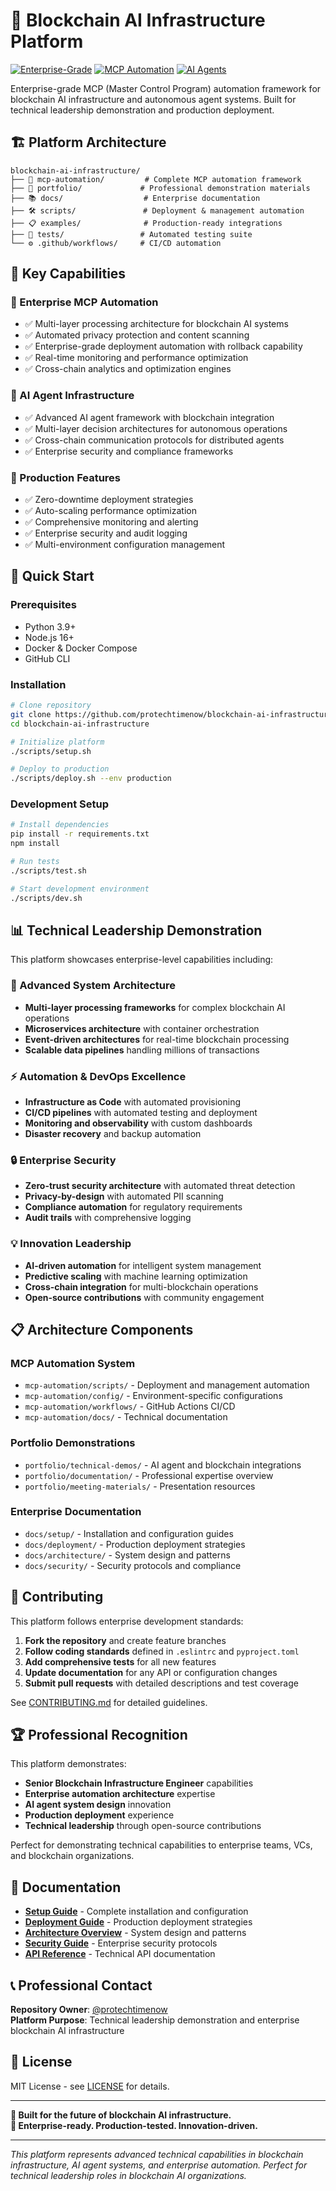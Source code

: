 # 🚀 Blockchain AI Infrastructure Platform

[![Enterprise-Grade](https://img.shields.io/badge/Enterprise-Grade-blue.svg)](https://github.com/protechtimenow/blockchain-ai-infrastructure)
[![MCP Automation](https://img.shields.io/badge/MCP-Automation-green.svg)](https://github.com/protechtimenow/blockchain-ai-infrastructure/tree/main/mcp-automation)
[![AI Agents](https://img.shields.io/badge/AI-Agents-purple.svg)](https://github.com/protechtimenow/blockchain-ai-infrastructure/tree/main/portfolio)

Enterprise-grade MCP (Master Control Program) automation framework for blockchain AI infrastructure and autonomous agent systems. Built for technical leadership demonstration and production deployment.

## 🏗️ Platform Architecture

```
blockchain-ai-infrastructure/
├── 🤖 mcp-automation/         # Complete MCP automation framework
├── 💼 portfolio/             # Professional demonstration materials  
├── 📚 docs/                  # Enterprise documentation
├── 🛠️ scripts/               # Deployment & management automation
├── 📋 examples/              # Production-ready integrations
├── 🧪 tests/                 # Automated testing suite
└── ⚙️ .github/workflows/     # CI/CD automation
```

## 🎯 Key Capabilities

### **🔧 Enterprise MCP Automation**
- ✅ Multi-layer processing architecture for blockchain AI systems
- ✅ Automated privacy protection and content scanning
- ✅ Enterprise-grade deployment automation with rollback capability
- ✅ Real-time monitoring and performance optimization
- ✅ Cross-chain analytics and optimization engines

### **🤖 AI Agent Infrastructure**
- ✅ Advanced AI agent framework with blockchain integration
- ✅ Multi-layer decision architectures for autonomous operations
- ✅ Cross-chain communication protocols for distributed agents
- ✅ Enterprise security and compliance frameworks

### **🏢 Production Features**
- ✅ Zero-downtime deployment strategies
- ✅ Auto-scaling performance optimization
- ✅ Comprehensive monitoring and alerting
- ✅ Enterprise security and audit logging
- ✅ Multi-environment configuration management

## 🚀 Quick Start

### **Prerequisites**
- Python 3.9+
- Node.js 16+
- Docker & Docker Compose
- GitHub CLI

### **Installation**
```bash
# Clone repository
git clone https://github.com/protechtimenow/blockchain-ai-infrastructure.git
cd blockchain-ai-infrastructure

# Initialize platform
./scripts/setup.sh

# Deploy to production
./scripts/deploy.sh --env production
```

### **Development Setup**
```bash
# Install dependencies
pip install -r requirements.txt
npm install

# Run tests
./scripts/test.sh

# Start development environment
./scripts/dev.sh
```

## 📊 Technical Leadership Demonstration

This platform showcases enterprise-level capabilities including:

### **🧠 Advanced System Architecture**
- **Multi-layer processing frameworks** for complex blockchain AI operations
- **Microservices architecture** with container orchestration
- **Event-driven architectures** for real-time blockchain processing
- **Scalable data pipelines** handling millions of transactions

### **⚡ Automation & DevOps Excellence**
- **Infrastructure as Code** with automated provisioning
- **CI/CD pipelines** with automated testing and deployment
- **Monitoring and observability** with custom dashboards
- **Disaster recovery** and backup automation

### **🔒 Enterprise Security**
- **Zero-trust security architecture** with automated threat detection
- **Privacy-by-design** with automated PII scanning
- **Compliance automation** for regulatory requirements
- **Audit trails** with comprehensive logging

### **💡 Innovation Leadership**
- **AI-driven automation** for intelligent system management
- **Predictive scaling** with machine learning optimization
- **Cross-chain integration** for multi-blockchain operations
- **Open-source contributions** with community engagement

## 📋 Architecture Components

### **MCP Automation System**
- `mcp-automation/scripts/` - Deployment and management automation
- `mcp-automation/config/` - Environment-specific configurations  
- `mcp-automation/workflows/` - GitHub Actions CI/CD
- `mcp-automation/docs/` - Technical documentation

### **Portfolio Demonstrations**
- `portfolio/technical-demos/` - AI agent and blockchain integrations
- `portfolio/documentation/` - Professional expertise overview
- `portfolio/meeting-materials/` - Presentation resources

### **Enterprise Documentation**
- `docs/setup/` - Installation and configuration guides
- `docs/deployment/` - Production deployment strategies
- `docs/architecture/` - System design and patterns
- `docs/security/` - Security protocols and compliance

## 🤝 Contributing

This platform follows enterprise development standards:

1. **Fork the repository** and create feature branches
2. **Follow coding standards** defined in `.eslintrc` and `pyproject.toml`
3. **Add comprehensive tests** for all new features
4. **Update documentation** for any API or configuration changes
5. **Submit pull requests** with detailed descriptions and test coverage

See [CONTRIBUTING.md](CONTRIBUTING.md) for detailed guidelines.

## 🏆 Professional Recognition

This platform demonstrates:

- **Senior Blockchain Infrastructure Engineer** capabilities
- **Enterprise automation architecture** expertise  
- **AI agent system design** innovation
- **Production deployment** experience
- **Technical leadership** through open-source contributions

Perfect for demonstrating technical capabilities to enterprise teams, VCs, and blockchain organizations.

## 📄 Documentation

- [**Setup Guide**](docs/SETUP.md) - Complete installation and configuration
- [**Deployment Guide**](docs/DEPLOYMENT_GUIDE.md) - Production deployment strategies
- [**Architecture Overview**](docs/ARCHITECTURE.md) - System design and patterns
- [**Security Guide**](docs/SECURITY_GUIDE.md) - Enterprise security protocols
- [**API Reference**](docs/API_REFERENCE.md) - Technical API documentation

## 📞 Professional Contact

**Repository Owner**: [@protechtimenow](https://github.com/protechtimenow)  
**Platform Purpose**: Technical leadership demonstration and enterprise blockchain AI infrastructure

## 📄 License

MIT License - see [LICENSE](LICENSE) for details.

---

**🎯 Built for the future of blockchain AI infrastructure.**  
**💼 Enterprise-ready. Production-tested. Innovation-driven.**

---

*This platform represents advanced technical capabilities in blockchain infrastructure, AI agent systems, and enterprise automation. Perfect for technical leadership roles in blockchain AI organizations.*
